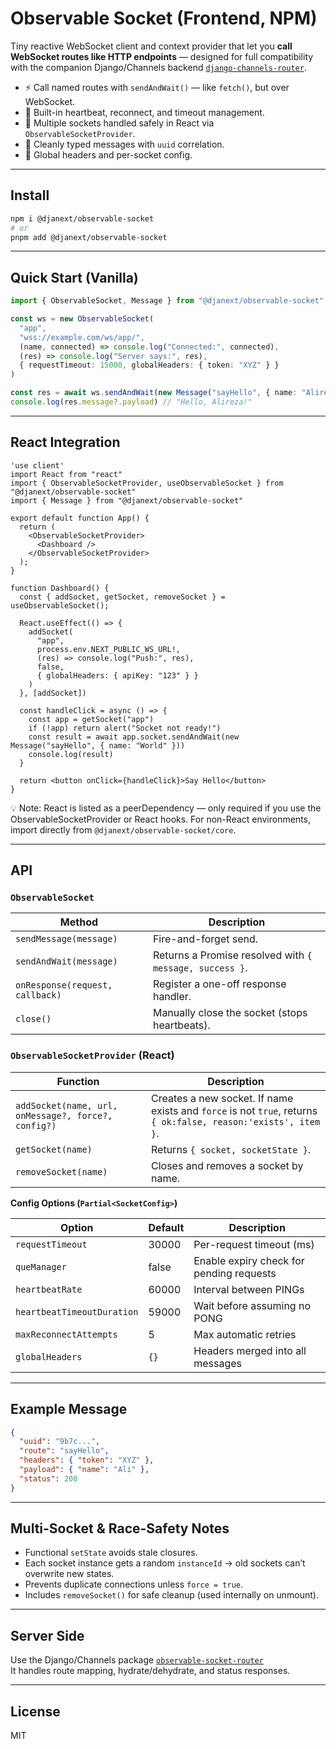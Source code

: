 # Observable Socket (Frontend, NPM)

Tiny reactive WebSocket client and context provider that let you **call WebSocket routes like HTTP endpoints** — designed for full compatibility with the companion Django/Channels backend [`django-channels-router`](https://pypi.org/project/django-channels-router/).

- ⚡ Call named routes with `sendAndWait()` — like `fetch()`, but over WebSocket.
- 🔁 Built-in heartbeat, reconnect, and timeout management.
- 🧩 Multiple sockets handled safely in React via `ObservableSocketProvider`.
- 💬 Cleanly typed messages with `uuid` correlation.
- 🧠 Global headers and per-socket config.

---

## Install

```bash
npm i @djanext/observable-socket
# or
pnpm add @djanext/observable-socket
```

---

## Quick Start (Vanilla)

```ts
import { ObservableSocket, Message } from "@djanext/observable-socket";

const ws = new ObservableSocket(
  "app",
  "wss://example.com/ws/app/",
  (name, connected) => console.log("Connected:", connected),
  (res) => console.log("Server says:", res),
  { requestTimeout: 15000, globalHeaders: { token: "XYZ" } }
)

const res = await ws.sendAndWait(new Message("sayHello", { name: "Alireza" }))
console.log(res.message?.payload) // "Hello, Alireza!"
```

---

## React Integration

```tsx
'use client'
import React from "react"
import { ObservableSocketProvider, useObservableSocket } from "@djanext/observable-socket"
import { Message } from "@djanext/observable-socket"

export default function App() {
  return (
    <ObservableSocketProvider>
      <Dashboard />
    </ObservableSocketProvider>
  );
}

function Dashboard() {
  const { addSocket, getSocket, removeSocket } = useObservableSocket();

  React.useEffect(() => {
    addSocket(
      "app",
      process.env.NEXT_PUBLIC_WS_URL!,
      (res) => console.log("Push:", res),
      false,
      { globalHeaders: { apiKey: "123" } }
    )
  }, [addSocket])

  const handleClick = async () => {
    const app = getSocket("app")
    if (!app) return alert("Socket not ready!")
    const result = await app.socket.sendAndWait(new Message("sayHello", { name: "World" }))
    console.log(result)
  }

  return <button onClick={handleClick}>Say Hello</button>
}
```


💡 Note: React is listed as a peerDependency — only required if you use the ObservableSocketProvider or React hooks.
For non-React environments, import directly from `@djanext/observable-socket/core`.

---

## API

### `ObservableSocket`

| Method | Description |
|--------|--------------|
| `sendMessage(message)` | Fire-and-forget send. |
| `sendAndWait(message)` | Returns a Promise resolved with `{ message, success }`. |
| `onResponse(request, callback)` | Register a one-off response handler. |
| `close()` | Manually close the socket (stops heartbeats). |

### `ObservableSocketProvider` (React)

| Function | Description |
|-----------|-------------|
| `addSocket(name, url, onMessage?, force?, config?)` | Creates a new socket. If name exists and `force` is not `true`, returns `{ ok:false, reason:'exists', item }`. |
| `getSocket(name)` | Returns `{ socket, socketState }`. |
| `removeSocket(name)` | Closes and removes a socket by name. |

**Config Options (`Partial<SocketConfig>`)**

| Option | Default | Description |
|--------|----------|-------------|
| `requestTimeout` | 30000 | Per-request timeout (ms) |
| `queManager` | false | Enable expiry check for pending requests |
| `heartbeatRate` | 60000 | Interval between PINGs |
| `heartbeatTimeoutDuration` | 59000 | Wait before assuming no PONG |
| `maxReconnectAttempts` | 5 | Max automatic retries |
| `globalHeaders` | `{}` | Headers merged into all messages |

---

## Example Message

```json
{
  "uuid": "9b7c...",
  "route": "sayHello",
  "headers": { "token": "XYZ" },
  "payload": { "name": "Ali" },
  "status": 200
}
```

---

## Multi-Socket & Race-Safety Notes

- Functional `setState` avoids stale closures.
- Each socket instance gets a random `instanceId` → old sockets can’t overwrite new states.
- Prevents duplicate connections unless `force = true`.
- Includes `removeSocket()` for safe cleanup (used internally on unmount).

---

## Server Side

Use the Django/Channels package [`observable-socket-router`](https://pypi.org/project/observable-socket-router/)  
It handles route mapping, hydrate/dehydrate, and status responses.

---

## License

MIT
